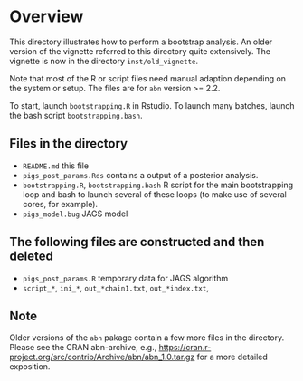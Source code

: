 # Overview

This directory illustrates how to perform a bootstrap analysis. An older version of the vignette referred to this directory quite extensively. The vignette is now in the directory `inst/old_vignette`.

Note that most of the R or script files need manual adaption depending on the system or setup. 
The files are for `abn` version >= 2.2.

To start, launch `bootstrapping.R` in Rstudio. To launch many batches, launch the bash script `bootstrapping.bash`.

## Files in the directory

* `README.md` this file
* `pigs_post_params.Rds` contains a output of a posterior analysis.
* `bootstrapping.R`, `bootstrapping.bash` R script for the main bootstrapping loop and bash to launch several of these loops (to make use of several cores, for example).
* `pigs_model.bug` JAGS model

## The following files are constructed and then deleted

* `pigs_post_params.R` temporary data for JAGS algorithm
* `script_*`, `ini_*`, `out_*chain1.txt`, `out_*index.txt`, 

## Note

Older versions of the `abn` pakage contain a few more files in the directory. Please see the CRAN abn-archive, e.g.,
https://cran.r-project.org/src/contrib/Archive/abn/abn_1.0.tar.gz for a more detailed exposition.





